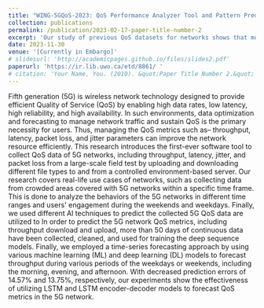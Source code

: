 ```yaml
---
title: "WING-5GQoS-2023: QoS Performance Analyzer Tool and Pattern Prediction Using Deep Sequence Models"
collection: publications
permalink: /publication/2023-02-17-paper-title-number-2
excerpt: 'Our study of previous QoS datasets for networks shows that most of the available datasets are generated either in a simulated environment or using different network performance test applications that do not reflect the real-life use cases of the network. Furthermore, some other datasets were generated in an uncontrolled environment using the 4G network, with fluctuations in performance across dayparts as the number of users varies. To overcome the shortages of available QoS datasets collected from real-time network traffic WING LABS developed a dataset named WING-5G-QoS2023 composed of four different 5G QoS metrics. '
date: 2023-11-30
venue: '[Currently in Embargo]'
# slidesurl: 'http://academicpages.github.io/files/slides2.pdf'
paperurl: 'https://ir.lib.uwo.ca/etd/8861/ '
# citation: 'Your Name, You. (2010). &quot;Paper Title Number 2.&quot; <i>Journal 1</i>. 1(2).'
---
```


Fifth generation (5G) is wireless network technology designed to provide efficient Quality of Service (QoS) by enabling high data rates, low latency, high reliability, and high availability. In such environments, data optimization and forecasting to manage network traffic and sustain QoS is the primary necessity for users. Thus, managing the QoS metrics such as– throughput, latency, packet loss, and jitter parameters can improve the network resource efficiently. This research introduces the first-ever software tool to collect QoS data of 5G networks, including throughput, latency, jitter, and packet loss from a large-scale field test by uploading and downloading different file types to and from a controlled environment-based server. Our research covers real-life use cases of networks, such as collecting data from crowded areas covered with 5G networks within a specific time frame. This is done to analyze the behaviors of the 5G networks in different time ranges and users' engagement during the weekends and weekdays. Finally, we used different AI techniques to predict the collected 5G QoS data are utilized to   In order to predict the 5G network QoS metrics, including throughput download and upload, more than 50 days of continuous data have been collected, cleaned, and used for training the deep sequence models. Finally, we employed a time-series forecasting approach by using various machine learning (ML) and deep learning (DL) models to forecast throughput during various periods of the weekdays or weekends, including the morning, evening, and afternoon. With decreased prediction errors of 14.57% and 13.75%, respectively, our experiments show the effectiveness of utilizing LSTM and LSTM encoder-decoder models to forecast QoS metrics in the 5G network.

